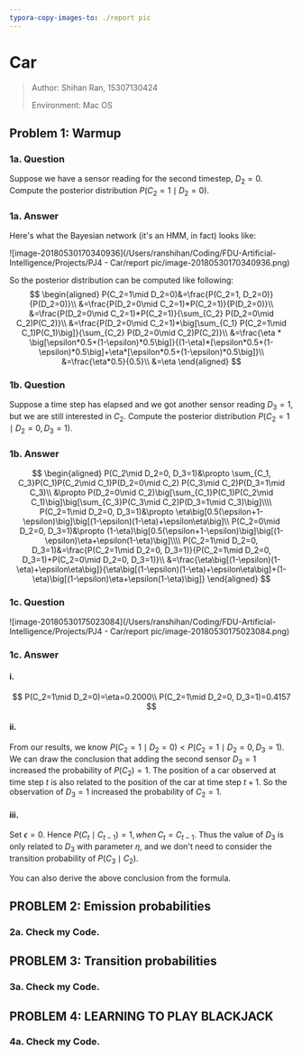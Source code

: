 ```yaml
---
typora-copy-images-to: ./report pic
---
```


# Car

> Author: Shihan Ran, 15307130424
>
> Environment: Mac OS

## Problem 1: Warmup

### 1a. Question

Suppose we have a sensor reading for the second timestep, $D_2=0$. Compute the posterior distribution $P(C_2=1\mid D_2=0)$.

### 1a. Answer

Here's what the Bayesian network (it's an HMM, in fact) looks like:

![image-20180530170340936](/Users/ranshihan/Coding/FDU-Artificial-Intelligence/Projects/PJ4 - Car/report pic/image-20180530170340936.png)

So the posterior distribution can be computed like following:
$$
\begin{aligned}
P(C_2=1\mid D_2=0)&=\frac{P(C_2=1, D_2=0)}{P(D_2=0)}\\
&=\frac{P(D_2=0\mid C_2=1)*P(C_2=1)}{P(D_2=0)}\\
&=\frac{P(D_2=0\mid C_2=1)*P(C_2=1)}{\sum_{C_2} P(D_2=0\mid C_2)P(C_2)}\\
&=\frac{P(D_2=0\mid C_2=1)*\big[\sum_{C_1} P(C_2=1\mid C_1)P(C_1)\big]}{\sum_{C_2} P(D_2=0\mid C_2)P(C_2)}\\
&=\frac{\eta * \big[\epsilon*0.5+(1-\epsilon)*0.5\big]}{(1-\eta)*[\epsilon*0.5+(1-\epsilon)*0.5\big]+\eta*[\epsilon*0.5+(1-\epsilon)*0.5\big]}\\
&=\frac{\eta*0.5}{0.5}\\
&=\eta
\end{aligned}
$$

### 1b. Question

Suppose a time step has elapsed and we got another sensor reading $D_3=1$, but we are still interested in $C_2$. Compute the posterior distribution $P(C_2=1\mid D_2=0, D_3=1)$.

### 1b. Answer

$$
\begin{aligned}
P(C_2\mid D_2=0, D_3=1)&\propto \sum_{C_1, C_3}P(C_1)P(C_2\mid C_1)P(D_2=0\mid C_2) P(C_3\mid C_2)P(D_3=1\mid C_3)\\
&\propto P(D_2=0\mid C_2)\big[\sum_{C_1}P(C_1)P(C_2\mid C_1)\big]\big[\sum_{C_3}P(C_3\mid C_2)P(D_3=1\mid C_3)\big]\\\\
P(C_2=1\mid D_2=0, D_3=1)&\propto \eta\big[0.5(\epsilon+1-\epsilon)\big]\big[(1-\epsilon)(1-\eta)+\epsilon\eta\big]\\
P(C_2=0\mid D_2=0, D_3=1)&\propto (1-\eta)\big[0.5(\epsilon+1-\epsilon)\big]\big[(1-\epsilon)\eta+\epsilon(1-\eta)\big]\\\\
P(C_2=1\mid D_2=0, D_3=1)&=\frac{P(C_2=1\mid D_2=0, D_3=1)}{P(C_2=1\mid D_2=0, D_3=1)+P(C_2=0\mid D_2=0, D_3=1)}\\
&=\frac{\eta\big[(1-\epsilon)(1-\eta)+\epsilon\eta\big]}{\eta\big[(1-\epsilon)(1-\eta)+\epsilon\eta\big]+(1-\eta)\big[(1-\epsilon)\eta+\epsilon(1-\eta)\big]}
\end{aligned}
$$

### 1c. Question

![image-20180530175023084](/Users/ranshihan/Coding/FDU-Artificial-Intelligence/Projects/PJ4 - Car/report pic/image-20180530175023084.png)

### 1c. Answer

#### i.

$$
P(C_2=1\mid D_2=0)=\eta=0.2000\\
P(C_2=1\mid D_2=0, D_3=1)=0.4157
$$

#### ii.

From our results, we know $P(C_2=1\mid D_2=0) < P(C_2=1\mid D_2=0, D_3=1)$. We can draw the conclusion that adding the second sensor $D_3=1$ increased the probability of $P(C_2)=1$. The position of a car observed at time step $t$ is also related to the position of the car at time step $t+1$. So the observation of $D_3=1$ increased the probability of $C_2=1$.

#### iii.

Set $\epsilon=0$. Hence $P(C_t\mid C_{t-1})=1, when\,C_t=C_{t-1}$. Thus the value of $D_3$ is only related to $D_3$ with parameter $\eta$, and we don't need to consider the transition probability of $P(C_3\mid C_2)$.

You can also derive the above conclusion from the formula.

## PROBLEM 2: Emission probabilities

### 2a. Check my Code.

## PROBLEM 3: Transition probabilities 

### 3a. Check my Code.

## PROBLEM 4: LEARNING TO PLAY BLACKJACK

### 4a. Check my Code.
